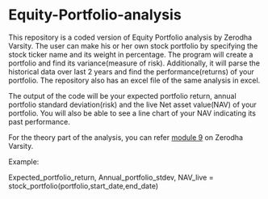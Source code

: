 # Equity-Portfolio-analysis
This repository is a coded version of Equity Portfolio analysis by Zerodha Varsity. The user can make his or her own stock portfolio by specifying the stock ticker name and its weight in percentage. The program will create a portfolio and find its variance(measure of risk). Additionally, it will parse the historical data over last 2 years and find the performance(returns) of your portfolio. The repository also has an excel file of the same analysis in excel.

The output of the code will be your expected portfolio return, annual portfolio standard deviation(risk) and the live Net asset value(NAV) of your portfolio. You will also be able to see a line chart of your NAV indicating its past performance.

For the theory part of the analysis, you can refer <a href="https://zerodha.com/varsity/module/risk-management/">module 9</a> on Zerodha Varsity.

Example:

Expected_portfolio_return, Annual_portfolio_stdev, NAV_live = stock_portfolio(portfolio,start_date,end_date)
